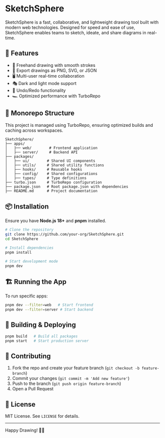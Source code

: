 # SketchSphere

SketchSphere is a fast, collaborative, and lightweight drawing tool built with modern web technologies. Designed for speed and ease of use, SketchSphere enables teams to sketch, ideate, and share diagrams in real-time.

## 🚀 Features

- 🎨 Freehand drawing with smooth strokes
- 📁 Export drawings as PNG, SVG, or JSON
- 🖥️ Multi-user real-time collaboration
- 🎭 Dark and light mode support
- 🔄 Undo/Redo functionality
- 🏎️ Optimized performance with TurboRepo

## 📂 Monorepo Structure

This project is managed using TurboRepo, ensuring optimized builds and caching across workspaces.

```
SketchSphere/
├── apps/
│   ├── web/        # Frontend application
│   ├── server/     # Backend API
├── packages/
│   ├── ui/        # Shared UI components
│   ├── utils/     # Shared utility functions
│   ├── hooks/     # Reusable hooks
│   ├── config/    # Shared configurations
│   ├── types/     # Type definitions
├── turbo.json     # TurboRepo configuration
├── package.json   # Root package.json with dependencies
├── README.md      # Project documentation
```

## 📦 Installation

Ensure you have **Node.js 18+** and **pnpm** installed.

```sh
# Clone the repository
git clone https://github.com/your-org/SketchSphere.git
cd SketchSphere

# Install dependencies
pnpm install

# Start development mode
pnpm dev
```

## 🏗️ Running the App

To run specific apps:

```sh
pnpm dev --filter=web   # Start frontend
pnpm dev --filter=server # Start backend
```

## 🚀 Building & Deploying

```sh
pnpm build   # Build all packages
pnpm start   # Start production server
```

## 🤝 Contributing

1. Fork the repo and create your feature branch (`git checkout -b feature-branch`)
2. Commit your changes (`git commit -m 'Add new feature'`)
3. Push to the branch (`git push origin feature-branch`)
4. Open a Pull Request

## 📜 License

MIT License. See `LICENSE` for details.

---

Happy Drawing! 🎨✨
